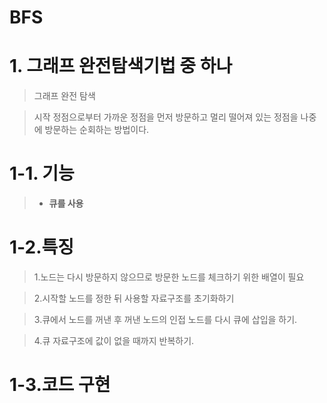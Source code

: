 # BFS  

# 1. 그래프 완전탐색기법 중 하나

> 그래프 완전 탐색
 
> 시작 정점으로부터 가까운 정점을 먼저 방문하고 멀리 떨어져 있는 정점을 나중에 방문하는 순회하는 방법이다.	

# 1-1. 기능
	
>* __큐를 사용__
	
# 1-2.특징

>1.노드는 다시 방문하지 않으므로 방문한 노드를 체크하기 위한
배열이 필요 

>2.시작할 노드를 정한 뒤 사용할 자료구조를 초기화하기

>3.큐에서 노드를 꺼낸 후 꺼낸 노드의 인접 노드를 다시 큐에 삽입을 하기.

>4.큐 자료구조에 값이 없을 때까지 반복하기.

# 1-3.코드 구현

<pre>
<code>
 
</code>
</pre>